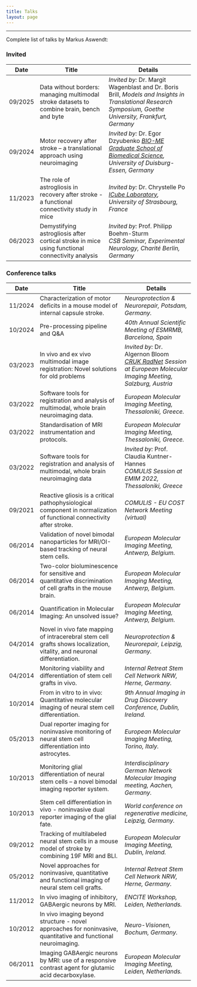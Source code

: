```yaml
---
title: Talks
layout: page
---
```


---

Complete list of talks by Markus Aswendt:

### Invited

| Date     | Title | Details |
|----------|-------|---------|
| 09/2025  | Data without borders: managing multimodal stroke datasets to combine brain, bench and byte | *Invited by:* Dr. Margit Wagenblast and Dr. Boris Brill,  *Models and Insights in Translational Research Symposium, Goethe University, Frankfurt, Germany* |
| 09/2024  | Motor recovery after stroke – a translational approach using neuroimaging | *Invited by:* Dr. Egor Dzyubenko  *[BIO-ME Graduate School of Biomedical Science](https://www.uni-due.de/biome/), University of Duisburg-Essen, Germany* |
| 11/2023  | The role of astrogliosis in recovery after stroke - a functional connectivity study in mice | *Invited by:* Dr. Chrystelle Po <br> *[ICube Laboratory](https://icube.unistra.fr/en/), University of Strasbourg, France* |
| 06/2023  | Demystifying astrogliosis after cortical stroke in mice using functional connectivity analysis | *Invited by:* Prof. Philipp Boehm-Sturm <br> *CSB Seminar, Experimental Neurology, Charité Berlin, Germany* |

### Conference talks

| Date     | Title | Details |
|----------|-------|---------|
| 11/2024  | Characterization of motor deficits in a mouse model of internal capsule stroke. | *Neuroprotection & Neurorepair, Potsdam, Germany.* |
| 10/2024  | Pre-processing pipeline and Q&A | *40th Annual Scientific Meeting of ESMRMB, Barcelona, Spain* |
| 03/2023  | In vivo and ex vivo multimodal image registration: Novel solutions for old problems | *Invited by:* Dr. Algernon Bloom <br> *[CRUK RadNet](https://www.gla.ac.uk/schools/cancersciences/radnet/) Session at European Molecular Imaging Meeting, Salzburg, Austria* |
| 03/2022  | Software tools for registration and analysis of multimodal, whole brain neuroimaging data. | *European Molecular Imaging Meeting, Thessaloniki, Greece.* |
| 03/2022  | Standardisation of MRI instrumentation and protocols. | *European Molecular Imaging Meeting, Thessaloniki, Greece.* |
| 03/2022  | Software tools for registration and analysis of multimodal, whole brain neuroimaging data | *Invited by:* Prof. Claudia Kuntner-Hannes <br> *COMULIS Session at EMIM 2022, Thessaloniki, Greece* |
| 09/2021  | Reactive gliosis is a critical pathophysiological component in normalization of functional connectivity after stroke. | *COMULIS - EU COST Network Meeting (virtual)* |
| 06/2014  | Validation of novel bimodal nanoparticles for MRI/OI-based tracking of neural stem cells. | *European Molecular Imaging Meeting, Antwerp, Belgium.* |
| 06/2014  | Two-color bioluminescence for sensitive and quantitative discrimination of cell grafts in the mouse brain. | *European Molecular Imaging Meeting, Antwerp, Belgium.* |
| 06/2014  | Quantification in Molecular Imaging: An unsolved issue? | *European Molecular Imaging Meeting, Antwerp, Belgium.* |
| 04/2014  | Novel in vivo fate mapping of intracerebral stem cell grafts shows localization, vitality, and neuronal differentiation. | *Neuroprotection & Neurorepair, Leipzig, Germany.* |
| 04/2014  | Monitoring viability and differentiation of stem cell grafts in vivo. | *Internal Retreat Stem Cell Network NRW, Herne, Germany.* |
| 10/2014  | From in vitro to in vivo: Quantitative molecular imaging of neural stem cell differentiation. | *9th Annual Imaging in Drug Discovery Conference, Dublin, Ireland.* |
| 05/2013  | Dual reporter imaging for noninvasive monitoring of neural stem cell differentiation into astrocytes. | *European Molecular Imaging Meeting, Torino, Italy.* |
| 10/2013  | Monitoring glial differentiation of neural stem cells – a novel bimodal imaging reporter system. | *Interdisciplinary German Network Molecular Imaging meeting, Aachen, Germany.* |
| 10/2013  | Stem cell differentiation in vivo - noninvasive dual reporter imaging of the glial fate. | *World conference on regenerative medicine, Leipzig, Germany.* |
| 09/2012  | Tracking of multilabeled neural stem cells in a mouse model of stroke by combining 19F MRI and BLI. | *European Molecular Imaging Meeting, Dublin, Ireland.* |
| 05/2012  | Novel approaches for noninvasive, quantitative and functional imaging of neural stem cell grafts. | *Internal Retreat Stem Cell Network NRW, Herne, Germany.* |
| 11/2012  | In vivo imaging of inhibitory, GABAergic neurons by MRI. | *ENCITE Workshop, Leiden, Netherlands.* |
| 10/2012  | In vivo imaging beyond structure - novel approaches for noninvasive, quantitative and functional neuroimaging. | *Neuro-Visionen, Bochum, Germany.* |
| 06/2011  | Imaging GABAergic neurons by MRI: use of a responsive contrast agent for glutamic acid decarboxylase. | *European Molecular Imaging Meeting, Leiden, Netherlands.* |
